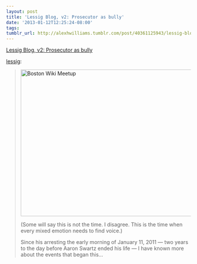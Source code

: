```yaml
---
layout: post
title: 'Lessig Blog, v2: Prosecutor as bully'
date: '2013-01-12T12:25:24-08:00'
tags: 
tumblr_url: http://alexhwilliams.tumblr.com/post/40361125943/lessig-blog-v2-prosecutor-as-bully
---
```

<a href="http://lessig.tumblr.com/post/40347463044/prosecutor-as-bully">Lessig Blog, v2: Prosecutor as bully</a><br/><p><a class="tumblr_blog" href="http://lessig.tumblr.com/post/40347463044/prosecutor-as-bully">lessig</a>:</p>
<blockquote>
<p><a href="http://www.flickr.com/photos/ragesoss/3835494997/" title="Boston Wiki Meetup  by ragesoss, on Flickr"><img alt="Boston Wiki Meetup" height="400" src="http://farm3.staticflickr.com/2552/3835494997_edc2e1dc12.jpg" width="500"/></a></p>
<p><span>(Some will say this is not the time. I disagree. This is the time when every mixed emotion needs to find voice.)</span></p>
<p class="p1"><span>Since his arresting the early morning of January 11, 2011 — two years to the day before Aaron Swartz ended his life — I have known more about the events that began this&#8230;</span></p>
</blockquote>
